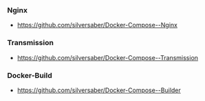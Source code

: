 ### Nginx
- https://github.com/silversaber/Docker-Compose--Nginx

### Transmission
- https://github.com/silversaber/Docker-Compose--Transmission

### Docker-Build
- https://github.com/silversaber/Docker-Compose--Builder
